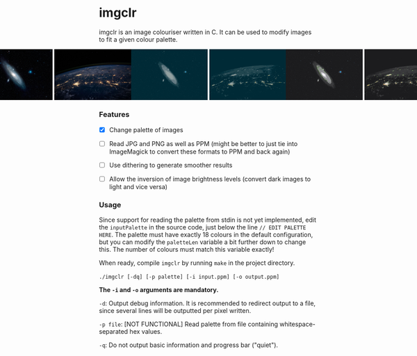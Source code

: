 # imgclr

imgclr is an image colouriser written in C. It can be used to modify images to
fit a given colour palette.

<p style="display:flex; justify-content:center;">
	<img alt="Hubble image - original" src="examples/hubble1/original.jpg" width="35%"/>
	&nbsp; &nbsp; &nbsp; &nbsp;
	<img alt="NASA image - original" src="examples/nasa1/original.jpg" width="35%"/>
	<br>
	<img alt="Hubble image - solarised palette" src="examples/hubble1/convert1.jpg" width="35%"/>
	&nbsp; &nbsp; &nbsp; &nbsp;
	<img alt="NASA image - solarised palette" src="examples/nasa1/convert1.jpg" width="35%"/>
	<br>
	<img alt="Hubble image - alternative palette" src="examples/hubble1/convert2.jpg" width="35%"/>
	&nbsp; &nbsp; &nbsp; &nbsp;
	<img alt="NASA image - alternative palette" src="examples/nasa1/convert2.jpg" width="35%"/>
</p>


### Features
- [x] Change palette of images
- [ ] Read JPG and PNG as well as PPM (might be better to just tie into ImageMagick to convert these formats to PPM and back again)
- [ ] Use dithering to generate smoother results
- [ ] Allow the inversion of image brightness levels (convert dark images to
      light and vice versa)


### Usage

Since support for reading the palette from stdin is not yet implemented, edit the `inputPalette` in the source code,
just below the line `// EDIT PALETTE HERE`. The palette must have exactly 18 colours in the default configuration,
but you can modify the `paletteLen` variable a bit further down to change this. The number of colours must match this
variable exactly!

When ready, compile `imgclr` by running `make` in the project directory.

`./imgclr [-dq] [-p palette] [-i input.ppm] [-o output.ppm]`

**The `-i` and `-o` arguments are mandatory.**

`-d`: Output debug information. It is recommended to redirect output to a file, since several lines will be outputted per pixel written.

`-p file`: [NOT FUNCTIONAL] Read palette from file containing whitespace-separated hex values.

`-q`: Do not output basic information and progress bar ("quiet").
